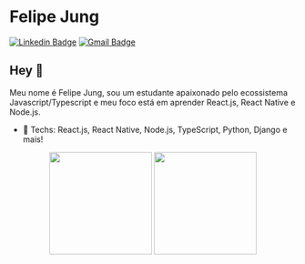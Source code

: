 # Felipe Jung
[![Linkedin Badge](https://img.shields.io/badge/-LinkedIn-151515?style=flat-square&logo=Linkedin&logoColor=78fe96&link=https://www.linkedin.com/in/felipe-jung/)](https://www.linkedin.com/in/felipe-jung/)
[![Gmail Badge](https://img.shields.io/badge/-Gmail-151515?style=flat-square&logo=Gmail&logoColor=78fe96&link=mailto:felipemattoseu@gmail.com)](mailto:felipemattoseu@gmail.com)

## Hey 👋
Meu nome é Felipe Jung, sou um estudante apaixonado pelo ecossistema Javascript/Typescript e meu foco está em aprender React.js, React Native e Node.js.

- :rocket: Techs: React.js, React Native, Node.js, TypeScript, Python, Django e mais!

<div align="center">
  <img height="180em" src="https://github-readme-stats.vercel.app/api?username=felipe-jm&show_icons=true&theme=dark" />
  <img height="180em" src="https://github-readme-stats.vercel.app/api/top-langs/?username=felipe-jm&layout=compact&theme=dark" />
</div>
